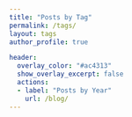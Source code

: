 ```yaml
---
title: "Posts by Tag"
permalink: /tags/
layout: tags
author_profile: true

header:
  overlay_color: "#ac4313"
  show_overlay_excerpt: false
  actions:
  - label: "Posts by Year"
    url: /blog/
---
```

